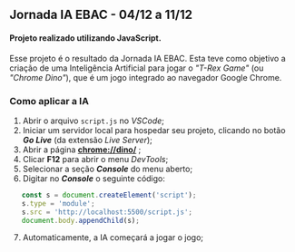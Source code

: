 ## Jornada IA EBAC - 04/12 a 11/12
#### Projeto realizado utilizando JavaScript.
Esse projeto é o resultado da Jornada IA EBAC.
Esta teve como objetivo a criação de uma Inteligência Artificial para jogar o *"T-Rex Game"* (ou *"Chrome Dino"*), que é um jogo integrado ao navegador Google Chrome.

### Como aplicar a IA
1. Abrir o arquivo `script.js` no *VSCode*;
2. Iniciar um servidor local para hospedar seu projeto, clicando no botão ***Go Live*** (da extensão *Live Server*);
3. Abrir a página **[chrome://dino/](chrome://dino/)** ;
4. Clicar **F12** para abrir o menu *DevTools*;
5. Selecionar a seção ***Console*** do menu aberto;
6. Digitar no ***Console*** o seguinte código:
```javascript
   const s = document.createElement('script');
   s.type = 'module';
   s.src = 'http://localhost:5500/script.js';
   document.body.appendChild(s);
```
7. Automaticamente, a IA começará a jogar o jogo;
